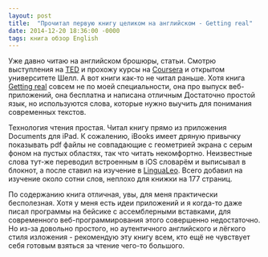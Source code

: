 ```yaml
---
layout: post
title:  "Прочитал первую книгу целиком на английском - Getting real"
date: 2014-12-20 18:36:00 -0000
tags: книга обзор English
---
```


Уже давно читаю на английском брошюры, статьи. Смотрю выступления на [TED](http://www.ted.com/) и прохожу курсы на [Coursera](https://www.coursera.org/) и открытом университете Шелл. А вот книги как-то не читал раньше. Хотя книга [Getting real](https://gettingreal.37signals.com/) совсем не по моей специальности, она про выпуск веб-приложений, она бесплатна и написана отличным Достаточно простой язык, но используются слова, которые нужно выучить для понимания современных текстов.

Технология чтения простая. Читал книгу прямо из приложения Documents для iPad. К сожалению, iBooks имеет дряную привычку показывать pdf файлы не совпадающие с геометрией экрана с серым фоном на пустых областях, так что читать некомфортно. Неизвестные слова тут-же переводил встроенным в iOS словарём и выписывал в блокнот, а после ставил на изучение в [LinguaLeo](http://lingualeo.com/). Всего добавил на изучение около сотни слов, неплохо для книжки на 177 страниц.

По содержанию книга отличная, увы, для меня практически бесполезная. Хотя у меня есть идеи приложений и я когда-то даже писал программы на бейсике с ассемблерными вставками, для современного веб-программирования этого совершенно недостаточно. Но из-за довольно простого, но аутентичного английского и лёгкого стиля изложения - рекомендую эту книгу всем, кто ещё не чувствует себя готовым взяться за чтение чего-то большого.